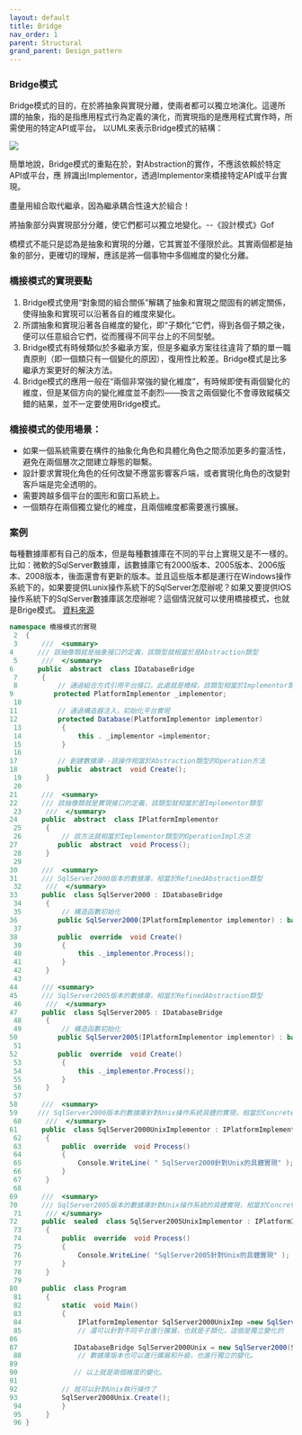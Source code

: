 ```yaml
---
layout: default
title: Bridge
nav_order: 1
parent: Structural
grand_parent: Design_pattern
---
```


### Bridge模式
Bridge模式的目的，在於將抽象與實現分離，使兩者都可以獨立地演化。這邊所謂的抽象，指的是指應用程式行為定義的演化，而實現指的是應用程式實作時，所需使用的特定API或平台。
以UML來表示Bridge模式的結構：

![](https://openhome.cc/Gossip/DesignPattern/images/Bridge-4.jpg)

簡單地說，Bridge模式的重點在於，對Abstraction的實作，不應該依賴於特定API或平台，應 辨識出Implementor，透過Implementor來橋接特定API或平台實現。

盡量用組合取代繼承，因為繼承耦合性遠大於組合！

將抽象部分與實現部分分離，使它們都可以獨立地變化。--《設計模式》Gof

橋模式不能只是認為是抽象和實現的分離，它其實並不僅限於此。其實兩個都是抽象的部分，更確切的理解，應該是將一個事物中多個維度的變化分離。

### 橋接模式的實現要點
1. Bridge模式使用“對象間的組合關係”解耦了抽象和實現之間固有的綁定關係，使得抽象和實現可以沿著各自的維度來變化。
2. 所謂抽象和實現沿著各自維度的變化，即“子類化”它們，得到各個子類之後，便可以任意組合它們，從而獲得不同平台上的不同型號。
3. Bridge模式有時候類似於多繼承方案，但是多繼承方案往往違背了類的單一職責原則（即一個類只有一個變化的原因），復用性比較差。Bridge模式是比多繼承方案更好的解決方法。
4. Bridge模式的應用一般在“兩個非常強的變化維度”，有時候即使有兩個變化的維度，但是某個方向的變化維度並不劇烈——換言之兩個變化不會導致縱橫交錯的結果，並不一定要使用Bridge模式。

### 橋接模式的使用場景：
- 如果一個系統需要在構件的抽象化角色和具體化角色之間添加更多的靈活性，避免在兩個層次之間建立靜態的聯繫。
- 設計要求實現化角色的任何改變不應當影響客戶端，或者實現化角色的改變對客戶端是完全透明的。
- 需要跨越多個平台的圖形和窗口系統上。
- 一個類存在兩個獨立變化的維度，且兩個維度都需要進行擴展。

### 案例
每種數據庫都有自己的版本，但是每種數據庫在不同的平台上實現又是不一樣的。比如：微軟的SqlServer數據庫，該數據庫它有2000版本、2005版本、2006版本、2008版本，後面還會有更新的版本。並且這些版本都是運行在Windows操作系統下的，如果要提供Lunix操作系統下的SqlServer怎麼辦呢？如果又要提供IOS操作系統下的SqlServer數據庫該怎麼辦呢？這個情況就可以使用橋接模式，也就是Brige模式。
[資料來源](https://www.cnblogs.com/PatrickLiu/p/7699301.html)

``` c#
namespace 橋接模式的實現
 2  {
 3      ///  <summary> 
4      /// 該抽像類就是抽象接口的定義，該類型就相當於是Abstraction類型
 5      ///  </summary> 
6      public  abstract  class IDatabaseBridge
 7      {
 8          // 通過組合方式引用平台接口，此處就是橋樑，該類型相當於Implementor類型
9          protected PlatformImplementor _implementor;
 10  
11          // 通過構造器注入，初始化平台實現
12          protected Database(PlatformImplementor implementor)
 13          {
 14              this . _implementor =implementor;
 15          }
 16  
17          // 創建數據庫--該操作相當於Abstraction類型的Operation方法
18          public  abstract  void Create();
 19      }
 20  
21      ///  <summary> 
22      /// 該抽像類就是實現接口的定義，該類型就相當於是Implementor類型
 23      ///  </summary> 
24      public  abstract  class IPlatformImplementor
 25      {
 26          // 該方法就相當於Implementor類型的OperationImpl方法
27          public  abstract  void Process();
 28      }
 29 
30      ///  <summary> 
31      /// SqlServer2000版本的數據庫，相當於RefinedAbstraction類型
 32      ///  </summary> 
33      public  class SqlServer2000 : IDatabaseBridge
 34      {
 35          // 構造函數初始化
36          public SqlServer2000(IPlatformImplementor implementor) : base (implementor) { }
 37  
38          public  override  void Create()
 39          {
 40              this ._implementor.Process();
 41          }
 42      }
 43  
44      /// <summary> 
45      /// SqlServer2005版本的數據庫，相當於RefinedAbstraction類型
 46      ///  </summary> 
47      public  class SqlServer2005 : IDatabaseBridge
 48      {
 49          // 構造函數初始化
50          public SqlServer2005(IPlatformImplementor implementor) : base (implementor) { }
 51  
52          public  override  void Create()
 53          {
 54              this ._implementor.Process();
 55          }
 56      }
 57  
58      ///  <summary> 
59     /// SqlServer2000版本的數據庫針對Unix操作系統具體的實現，相當於ConcreteImplementorA類型
 60      ///  </summary> 
61      public  class SqlServer2000UnixImplementor : IPlatformImplementor
 62      {
 63          public  override  void Process()
 64          {
 65              Console.WriteLine( " SqlServer2000針對Unix的具體實現" );
 66          }
 67      }
 68  
69      ///  <summary> 
70      /// SqlServer2005版本的數據庫針對Unix操作系統的具體實現，相當於ConcreteImplementorB類型
 71      /// </summary> 
72      public  sealed  class SqlServer2005UnixImplementor : IPlatformImplementor
 73      {
 74          public  override  void Process()
 75          {
 76              Console.WriteLine( "SqlServer2005針對Unix的具體實現" );
 77          }
 78      }
 79  
80      public  class Program
 81      {
 82          static  void Main()
 83          {
 84              IPlatformImplementor SqlServer2000UnixImp =new SqlServer2000UnixImplementor()
 85              // 還可以針對不同平台進行擴展，也就是子類化，這個是獨立變化的
86  
87              IDatabaseBridge SqlServer2000Unix = new SqlServer2000(SqlServer2000UnixImp);
 88              // 數據庫版本也可以進行擴展和升級，也進行獨立的變化。
89  
90              // 以上就是兩個維度的變化。
91  
92           // 就可以針對Unix執行操作了
93           SqlServer2000Unix.Create();
 94          }
 95      }
 96 }

```